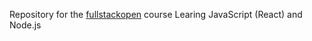 Repository for the [fullstackopen]([url](https://fullstackopen.com/en/)) course
Learing JavaScript (React) and Node.js
